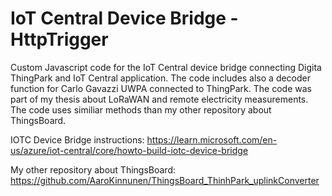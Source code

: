 # IoT Central Device Bridge -HttpTrigger
 Custom Javascript code for the IoT Central device bridge connecting Digita ThingPark and IoT Central application.
 The code includes also a decoder function for Carlo Gavazzi UWPA connected to ThingPark. The code was part of my thesis about LoRaWAN and remote electricity measurements. The code uses similiar methods than my other repository about ThingsBoard.
 
IOTC Device Bridge instructions: https://learn.microsoft.com/en-us/azure/iot-central/core/howto-build-iotc-device-bridge

My other repository about ThingsBoard: https://github.com/AaroKinnunen/ThingsBoard_ThinhPark_uplinkConverter
